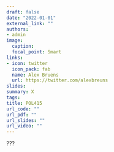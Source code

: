 ```yaml
---
draft: false
date: "2022-01-01"
external_link: ""
authors:
- admin
image:
  caption: 
  focal_point: Smart
links:
- icon: twitter
  icon_pack: fab
  name: Alex Bruens
  url: https://twitter.com/alexbreuns
slides:
summary: X
tags:
title: POL415
url_code: ""
url_pdf: ""
url_slides: ""
url_video: ""
---
```


???